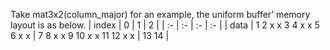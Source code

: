 Take mat3x2(column_major) for an example, the uniform buffer’ memory layout is as below.
| index | 0 | 1 | 2 |
| :- | :- | :- | :- |
| data | 1 2 x x 3 4 x x 5 6 x x | 7 8 x x 9 10 x x 11 12 x x | 13 14 |
